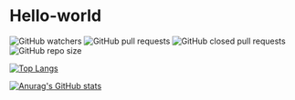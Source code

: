 # Hello-world

![GitHub watchers](https://img.shields.io/github/watchers/AntonYazhou/Hello-world?style=social)
![GitHub pull requests](https://img.shields.io/github/issues-pr-raw/AntonYazhou/Hello-world)
![GitHub closed pull requests](https://img.shields.io/github/issues-pr-closed-raw/AntonYazhou/Hello-world)
![GitHub repo size](https://img.shields.io/github/repo-size/AntonYazhou/Hello-world)


[![Top Langs](https://github-readme-stats.vercel.app/api/top-langs/?username=AntonYazhou)](https://github.com/anuraghazra/github-readme-stats)


[![Anurag's GitHub stats](https://github-readme-stats.vercel.app/api?username=AntonYazhou&show_icons=true)](https://github.com/anuraghazra/github-readme-stats)
